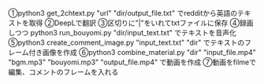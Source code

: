 ①python3 get_2chtext.py "url" "dir/output_file.txt"
でredditから英語のテキストを取得
②DeepLで翻訳
③区切りに"|"をいれてtxtファイルに保存
④録画しつつ
python3 run_bouyomi.py "dir/input_text.txt"
でテキストを音声化
⑤python3 create_comment_image.py "input_text.txt" "dir"
でテキストのフレーム付き画像を作成
⑥python3 combine_material.py "dir" "input_file.mp4" "bgm.mp3" "bouyomi.mp3" "output_file.mp4"
で動画を作成
⑦動画をfilmeで編集、コメントのフレームを入れる
